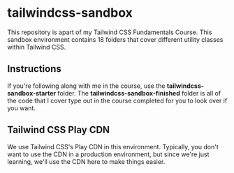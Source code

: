 # tailwindcss-sandbox

This repository is apart of my Tailwind CSS Fundamentals Course. This sandbox environment contains 18 folders that cover different utility classes within Tailwind CSS.

## Instructions

If you're following along with me in the course, use the **tailwindcss-sandbox-starter** folder. The **tailwindcss-sandbox-finished** folder is all of the code that I cover type out in the course completed for you to look over if you want.

## Tailwind CSS Play CDN

We use Tailwind CSS's Play CDN in this environment. Typically, you don't want to use the CDN in a production environment, but since we're just learning, we'll use the CDN here to make things easier.
